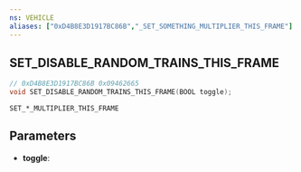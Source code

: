 ```yaml
---
ns: VEHICLE
aliases: ["0xD4B8E3D1917BC86B","_SET_SOMETHING_MULTIPLIER_THIS_FRAME"]
---
```

## SET_DISABLE_RANDOM_TRAINS_THIS_FRAME

```c
// 0xD4B8E3D1917BC86B 0x09462665
void SET_DISABLE_RANDOM_TRAINS_THIS_FRAME(BOOL toggle);
```

```
SET_*_MULTIPLIER_THIS_FRAME  
```

## Parameters
* **toggle**: 


